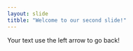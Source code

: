 ```yaml
---
layout: slide
titble: "Welcome to our second slide!"
---
```

Your text
use the left arrow to go back!